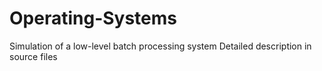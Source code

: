 # Operating-Systems
Simulation of a low-level batch processing system
Detailed description in source files
